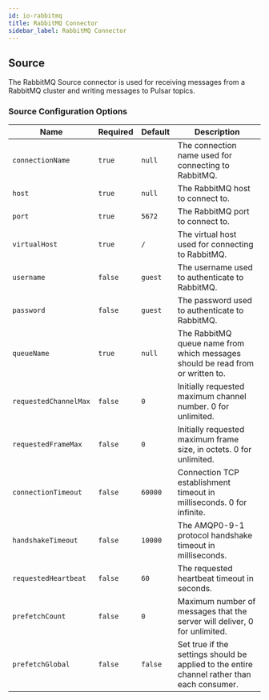 ```yaml
---
id: io-rabbitmq
title: RabbitMQ Connector
sidebar_label: RabbitMQ Connector
---
```


## Source

The RabbitMQ Source connector is used for receiving messages from a RabbitMQ cluster and writing
messages to Pulsar topics.

### Source Configuration Options

| Name | Required | Default | Description |
|------|----------|---------|-------------|
| `connectionName` | `true` | `null` | The connection name used for connecting to RabbitMQ. |
| `host` | `true` | `null` | The RabbitMQ host to connect to. |
| `port` | `true` | `5672` | The RabbitMQ port to connect to. |
| `virtualHost` | `true` | `/` | The virtual host used for connecting to RabbitMQ. |
| `username` | `false` | `guest` | The username used to authenticate to RabbitMQ. |
| `password` | `false` | `guest` | The password used to authenticate to RabbitMQ. |
| `queueName` | `true` | `null` | The RabbitMQ queue name from which messages should be read from or written to. |
| `requestedChannelMax` | `false` | `0` | Initially requested maximum channel number. 0 for unlimited. |
| `requestedFrameMax` | `false` | `0` | Initially requested maximum frame size, in octets. 0 for unlimited. |
| `connectionTimeout` | `false` | `60000` | Connection TCP establishment timeout in milliseconds. 0 for infinite. |
| `handshakeTimeout` | `false` | `10000` | The AMQP0-9-1 protocol handshake timeout in milliseconds. |
| `requestedHeartbeat` | `false` | `60` | The requested heartbeat timeout in seconds. |
| `prefetchCount` | `false` | `0` | Maximum number of messages that the server will deliver, 0 for unlimited. |
| `prefetchGlobal` | `false` | `false` | Set true if the settings should be applied to the entire channel rather than each consumer. |

